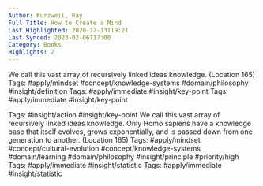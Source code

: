 ```yaml
---
Author: Kurzweil, Ray
Full Title: How to Create a Mind
Last Highlighted: 2020-12-13T19:21
Last Synced: 2023-02-06T17:00
Category: Books
Highlights: 2
---
```

We call this vast array of recursively linked ideas knowledge. (Location 165)
Tags: #apply/mindset #concept/knowledge-systems #domain/philosophy #insight/definition
Tags: #apply/immediate #insight/key-point
Tags: #apply/immediate #insight/key-point
  
Tags: #insight/action #insight/key-point
We call this vast array of recursively linked ideas knowledge. Only Homo sapiens have a knowledge base that itself evolves, grows exponentially, and is passed down from one generation to another. (Location 165)
Tags: #apply/mindset #concept/cultural-evolution #concept/knowledge-systems #domain/learning #domain/philosophy #insight/principle #priority/high
Tags: #apply/immediate #insight/statistic
Tags: #apply/immediate #insight/statistic